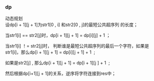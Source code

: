### dp
动态规划  
设dp[i + 1][j + 1]为str1[0 , i] 和str2[0 , j]的最短公共超序列 的长度；  

当str1[i] == str2[j]时，dp[i + 1][j + 1] = dp[i][j] + 1 ；  

当str1[i] ！= str2[j]时， 判断谁是最短公共超序列的最后一个字符，如果是str1[i]，那么dp[i + 1][j + 1] = dp[i][j + 1] + 1  ;  

如果是str2[j] , 那么dp[i + 1][j + 1] = dp[i + 1][j ] + 1  ;  

然后根据dp[i+1][j + 1]的关系，逆序将字符连接到res中；  
